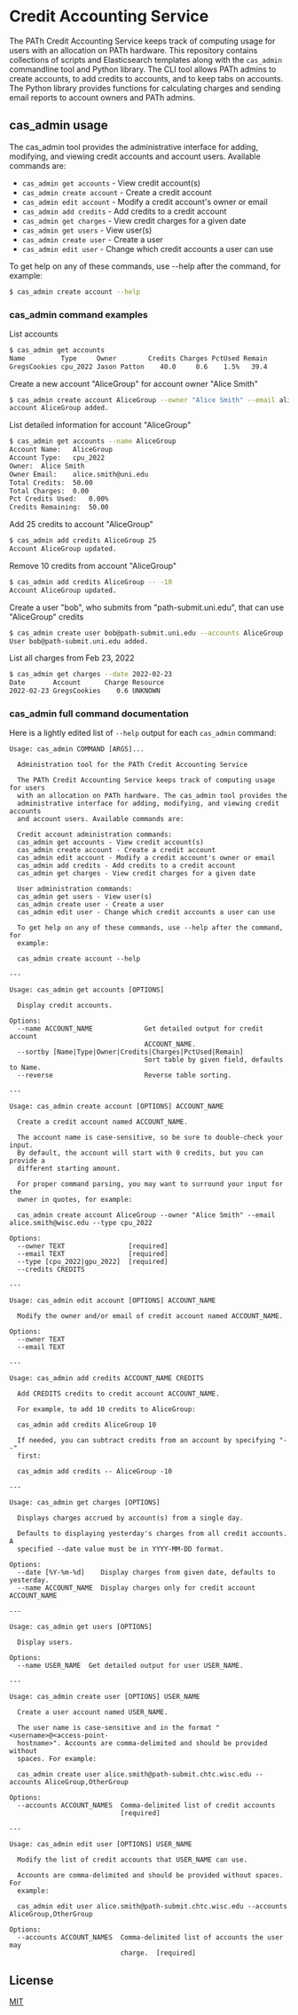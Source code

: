 # Credit Accounting Service

The PATh Credit Accounting Service
keeps track of computing usage
for users with an allocation
on PATh hardware.
This repository contains collections of scripts and Elasticsearch templates
along with the `cas_admin` commandline tool and Python library.
The CLI tool allows PATh admins to create accounts,
to add credits to accounts,
and to keep tabs on accounts.
The Python library provides functions
for calculating charges
and sending email reports to
account owners and PATh admins.

## cas_admin usage

The cas_admin tool provides the
administrative interface for adding, modifying, and viewing credit accounts
and account users. Available commands are:

* `cas_admin get accounts` - View credit account(s)
* `cas_admin create account` - Create a credit account
* `cas_admin edit account` - Modify a credit account's owner or email
* `cas_admin add credits` - Add credits to a credit account
* `cas_admin get charges` - View credit charges for a given date
* `cas_admin get users` - View user(s)
* `cas_admin create user` - Create a user
* `cas_admin edit user` - Change which credit accounts a user can use

To get help on any of these commands, use --help after the command, for example:
```bash
$ cas_admin create account --help
```

### cas_admin command examples

List accounts
```bash
$ cas_admin get accounts
Name         Type     Owner        Credits Charges PctUsed Remain
GregsCookies cpu_2022 Jason Patton    40.0     0.6    1.5%   39.4
```

Create a new account "AliceGroup" for account owner "Alice Smith"
```bash
$ cas_admin create account AliceGroup --owner "Alice Smith" --email alice.smith@uni.edu --type cpu_2022 --credits 50
account AliceGroup added.
```

List detailed information for account "AliceGroup"
```bash
$ cas_admin get accounts --name AliceGroup
Account Name:	AliceGroup
Account Type:	cpu_2022
Owner:	Alice Smith
Owner Email:	alice.smith@uni.edu
Total Credits:	50.00
Total Charges:	0.00
Pct Credits Used:	0.00%
Credits Remaining:	50.00
```

Add 25 credits to account "AliceGroup"
```bash
$ cas_admin add credits AliceGroup 25
Account AliceGroup updated.
```

Remove 10 credits from account "AliceGroup"
```bash
$ cas_admin add credits AliceGroup -- -10
Account AliceGroup updated.
```

Create a user "bob", who submits from "path-submit.uni.edu", that can use "AliceGroup" credits
```bash
$ cas_admin create user bob@path-submit.uni.edu --accounts AliceGroup
User bob@path-submit.uni.edu added.
```

List all charges from Feb 23, 2022
```bash
$ cas_admin get charges --date 2022-02-23
Date       Account      Charge Resource
2022-02-23 GregsCookies    0.6 UNKNOWN
```

### cas_admin full command documentation

Here is a lightly edited list of `--help` output for each `cas_admin` command:

```
Usage: cas_admin COMMAND [ARGS]...

  Administration tool for the PATh Credit Accounting Service

  The PATh Credit Accounting Service keeps track of computing usage for users
  with an allocation on PATh hardware. The cas_admin tool provides the
  administrative interface for adding, modifying, and viewing credit accounts
  and account users. Available commands are:

  Credit account administration commands:
  cas_admin get accounts - View credit account(s)
  cas_admin create account - Create a credit account
  cas_admin edit account - Modify a credit account's owner or email
  cas_admin add credits - Add credits to a credit account
  cas_admin get charges - View credit charges for a given date

  User administration commands:
  cas_admin get users - View user(s)
  cas_admin create user - Create a user
  cas_admin edit user - Change which credit accounts a user can use

  To get help on any of these commands, use --help after the command, for
  example:

  cas_admin create account --help

---

Usage: cas_admin get accounts [OPTIONS]

  Display credit accounts.

Options:
  --name ACCOUNT_NAME             Get detailed output for credit account
                                  ACCOUNT_NAME.
  --sortby [Name|Type|Owner|Credits|Charges|PctUsed|Remain]
                                  Sort table by given field, defaults to Name.
  --reverse                       Reverse table sorting.

---

Usage: cas_admin create account [OPTIONS] ACCOUNT_NAME

  Create a credit account named ACCOUNT_NAME.

  The account name is case-sensitive, so be sure to double-check your input.
  By default, the account will start with 0 credits, but you can provide a
  different starting amount.

  For proper command parsing, you may want to surround your input for the
  owner in quotes, for example:

  cas_admin create account AliceGroup --owner "Alice Smith" --email alice.smith@wisc.edu --type cpu_2022

Options:
  --owner TEXT                [required]
  --email TEXT                [required]
  --type [cpu_2022|gpu_2022]  [required]
  --credits CREDITS

---

Usage: cas_admin edit account [OPTIONS] ACCOUNT_NAME

  Modify the owner and/or email of credit account named ACCOUNT_NAME.

Options:
  --owner TEXT
  --email TEXT

---

Usage: cas_admin add credits ACCOUNT_NAME CREDITS

  Add CREDITS credits to credit account ACCOUNT_NAME.

  For example, to add 10 credits to AliceGroup:

  cas_admin add credits AliceGroup 10

  If needed, you can subtract credits from an account by specifying "--"
  first:

  cas_admin add credits -- AliceGroup -10

---

Usage: cas_admin get charges [OPTIONS]

  Displays charges accrued by account(s) from a single day.

  Defaults to displaying yesterday's charges from all credit accounts. A
  specified --date value must be in YYYY-MM-DD format.

Options:
  --date [%Y-%m-%d]    Display charges from given date, defaults to yesterday.
  --name ACCOUNT_NAME  Display charges only for credit account ACCOUNT_NAME

---

Usage: cas_admin get users [OPTIONS]

  Display users.

Options:
  --name USER_NAME  Get detailed output for user USER_NAME.

---

Usage: cas_admin create user [OPTIONS] USER_NAME

  Create a user account named USER_NAME.

  The user name is case-sensitive and in the format "<username>@<access-point-
  hostname>". Accounts are comma-delimited and should be provided without
  spaces. For example:

  cas_admin create user alice.smith@path-submit.chtc.wisc.edu --accounts AliceGroup,OtherGroup

Options:
  --accounts ACCOUNT_NAMES  Comma-delimited list of credit accounts
                            [required]

---

Usage: cas_admin edit user [OPTIONS] USER_NAME

  Modify the list of credit accounts that USER_NAME can use.

  Accounts are comma-delimited and should be provided without spaces. For
  example:

  cas_admin edit user alice.smith@path-submit.chtc.wisc.edu --accounts AliceGroup,OtherGroup

Options:
  --accounts ACCOUNT_NAMES  Comma-delimited list of accounts the user may
                            charge.  [required]
```

## License
[MIT](https://choosealicense.com/licenses/mit/)